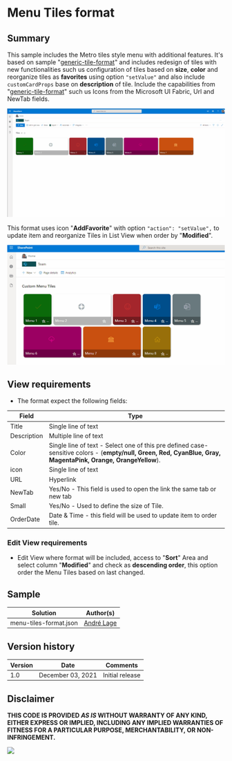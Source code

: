 # Menu Tiles format

## Summary
This sample includes the Metro tiles style menu with additional features. It's based on sample "[generic-tile-format](./../generic-tile-format/README.md)" and includes redesign of tiles with new functionalities such us configuration of tiles based on **size**, **color** and reorganize tiles as **favorites** using option `"setValue"` and also include `customCardProps` base on **description** of tile.
Include the capabilities from "[generic-tile-format](./../generic-tile-format/README.md)" such us Icons from the Microsoft UI Fabric, Url and NewTab fields.

![Menu Tile configuration](./assets/custom-tiles-menu.gif)

This format uses icon "**AddFavorite**" with option  `"action": "setValue",` to update item and reorganize Tiles in List View when order by "**Modified**". 

![Menu Tile configuration](./assets/custom-tiles-menu1.gif)

## View requirements
- The format expect the following fields:

Field |Type
--------|---------
Title | Single line of text 
Description | Multiple line of text 
Color | Single line of text - Select one of this pre defined case-sensitive colors - (**empty/null, Green, Red, CyanBlue, Gray, MagentaPink, Orange, OrangeYellow**).
icon | Single line of text
URL | Hyperlink 
NewTab | Yes/No - This field is used to open the link the same tab or new tab
Small | Yes/No - Used to define the size of Tile.
OrderDate | Date & Time - this field will be used to update item to order tile.

### Edit View requirements

- Edit View where format will be included, access to "**Sort**" Area and select column "**Modified**" and check as **descending order**, this option order the Menu Tiles based on last changed.


## Sample

Solution|Author(s)
--------|---------
menu-tiles-format.json | [André Lage](https://twitter.com/aaclage)

## Version history

Version|Date|Comments
-------|----|--------
1.0|December 03, 2021|Initial release


## Disclaimer
**THIS CODE IS PROVIDED *AS IS* WITHOUT WARRANTY OF ANY KIND, EITHER EXPRESS OR IMPLIED, INCLUDING ANY IMPLIED WARRANTIES OF FITNESS FOR A PARTICULAR PURPOSE, MERCHANTABILITY, OR NON-INFRINGEMENT.**

<img src="https://telemetry.sharepointpnp.com/sp-dev-list-formatting/view-samples/menu-tiles-format" />
